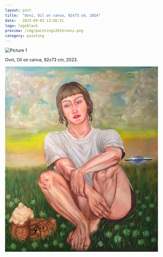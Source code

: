```yaml
---
layout: post
title:  "Ovni, Oil on canva, 92x73 cm, 2024"
date:   2023-09-03 13:58:21
logo: logoblack
preview: /img/paintings2024/ovni.png
category: painting
---
```



![Picture 1](/img/paintings2024/ovni.png) 

Ovni, Oil on canva, 92x73 cm, 2023.

![Picturex](/img/paintings2024/ovni1.jpg) 






